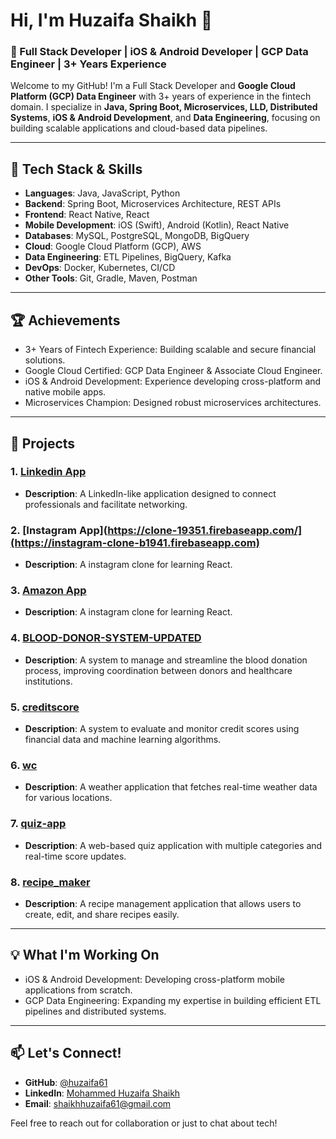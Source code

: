 # Hi, I'm Huzaifa Shaikh 👋 

### 🚀 Full Stack Developer | iOS & Android Developer | GCP Data Engineer | 3+ Years Experience

Welcome to my GitHub! I'm a Full Stack Developer and **Google Cloud Platform (GCP) Data Engineer** with 3+ years of experience in the fintech domain. I specialize in **Java, Spring Boot, Microservices, LLD, Distributed Systems**, **iOS & Android Development**, and **Data Engineering**, focusing on building scalable applications and cloud-based data pipelines.

---

## 🚀 Tech Stack & Skills

- **Languages**: Java, JavaScript, Python
- **Backend**: Spring Boot, Microservices Architecture, REST APIs
- **Frontend**: React Native, React
- **Mobile Development**: iOS (Swift), Android (Kotlin), React Native
- **Databases**: MySQL, PostgreSQL, MongoDB, BigQuery
- **Cloud**: Google Cloud Platform (GCP), AWS
- **Data Engineering**: ETL Pipelines, BigQuery, Kafka
- **DevOps**: Docker, Kubernetes, CI/CD
- **Other Tools**: Git, Gradle, Maven, Postman

---

## 🏆 Achievements

- 3+ Years of Fintech Experience: Building scalable and secure financial solutions.
- Google Cloud Certified: GCP Data Engineer & Associate Cloud Engineer.
- iOS & Android Development: Experience developing cross-platform and native mobile apps.
- Microservices Champion: Designed robust microservices architectures.

---

## 📂 Projects

### 1. [Linkedin App](https://github.com/huzaifa61/LinkedIn-App)
- **Description**: A LinkedIn-like application designed to connect professionals and facilitate networking.

### 2. [Instagram App](https://clone-19351.firebaseapp.com/](https://instagram-clone-b1941.firebaseapp.com)
- **Description**: A instagram clone for learning React.

### 3. [Amazon App](https://clone-19351.firebaseapp.com/)
- **Description**: A instagram clone for learning React.

### 4. [BLOOD-DONOR-SYSTEM-UPDATED](https://github.com/huzaifa61/BLOOD-DONOR-SYSTEM-UPDATED)
- **Description**: A system to manage and streamline the blood donation process, improving coordination between donors and healthcare institutions.

### 5. [creditscore](https://github.com/huzaifa61/creditscore)
- **Description**: A system to evaluate and monitor credit scores using financial data and machine learning algorithms.

### 6. [wc](https://github.com/huzaifa61/wc)
- **Description**: A weather application that fetches real-time weather data for various locations.

### 7. [quiz-app](https://github.com/huzaifa61/quiz-app)
- **Description**: A web-based quiz application with multiple categories and real-time score updates.

### 8. [recipe_maker](https://github.com/huzaifa61/recipe_maker)
- **Description**: A recipe management application that allows users to create, edit, and share recipes easily.


---

## 💡 What I'm Working On

- iOS & Android Development: Developing cross-platform mobile applications from scratch.
- GCP Data Engineering: Expanding my expertise in building efficient ETL pipelines and distributed systems.

---

## 📫 Let's Connect!

- **GitHub**: [@huzaifa61](https://github.com/huzaifa61)
- **LinkedIn**: [Mohammed Huzaifa Shaikh](https://www.linkedin.com/in/mohammed-huzaifa-shaikh/)
- **Email**: [shaikhhuzaifa61@gmail.com](mailto:shaikhhuzaifa61@gmail.com)

Feel free to reach out for collaboration or just to chat about tech!

